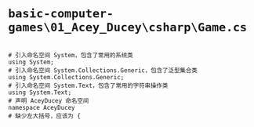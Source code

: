 # `basic-computer-games\01_Acey_Ducey\csharp\Game.cs`

```

# 引入命名空间 System，包含了常用的系统类
using System;
# 引入命名空间 System.Collections.Generic，包含了泛型集合类
using System.Collections.Generic;
# 引入命名空间 System.Text，包含了常用的字符串操作类
using System.Text;
# 声明 AceyDucey 命名空间
namespace AceyDucey
# 缺少左大括号，应该为 {

```